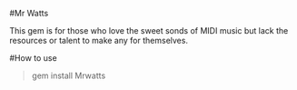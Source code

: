 #Mr Watts

This gem is for those who love the sweet sonds of MIDI music but lack the resources or talent to make any for themselves.

#How to use

> gem install Mrwatts